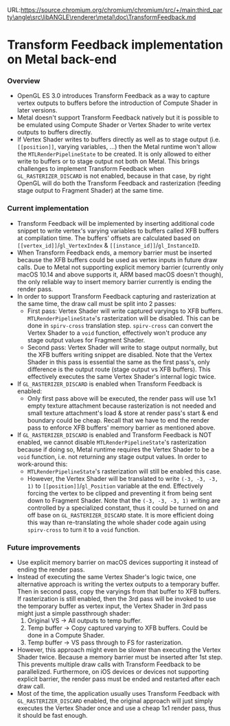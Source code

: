 URL:https://source.chromium.org/chromium/chromium/src/+/main:third_party\angle\src\libANGLE\renderer\metal\doc\TransformFeedback.md
# Transform Feedback implementation on Metal back-end

### Overview
- OpenGL ES 3.0 introduces Transform Feedback as a way to capture vertex outputs to buffers before
  the introduction of Compute Shader in later versions.
- Metal doesn't support Transform Feedback natively but it is possible to be emulated using Compute
  Shader or Vertex Shader to write vertex outputs to buffers directly.
- If Vertex Shader writes to buffers directly as well as to stage output (i.e. `[[position]]`,
  varying variables, ...) then the Metal runtime won't allow the `MTLRenderPipelineState` to be
  created. It is only allowed to either write to buffers or to stage output not both on Metal. This
  brings challenges to implement Transform Feedback when `GL_RASTERIZER_DISCARD` is not enabled,
  because in that case, by right OpenGL will do both the Transform Feedback and rasterization
  (feeding stage output to Fragment Shader) at the same time.

### Current implementation
- Transform Feedback will be implemented by inserting additional code snippet to write vertex's
  varying variables to buffers called XFB buffers at compilation time. The buffers' offsets are
  calculated based on `[[vertex_id]]`/`gl_VertexIndex` & `[[instance_id]]`/`gl_InstanceID`.
- When Transform Feedback ends, a memory barrier must be inserted because the XFB buffers could be
  used as vertex inputs in future draw calls. Due to Metal not supporting explicit memory barrier
  (currently only macOS 10.14 and above supports it, ARM based macOS doesn't though), the only
  reliable way to insert memory barrier currently is ending the render pass.
- In order to support Transform Feedback capturing and rasterization at the same time, the draw call
  must be split into 2 passes:
    - First pass: Vertex Shader will write captured varyings to XFB buffers.
      `MTLRenderPipelineState`'s rasterization will be disabled. This can be done in `spirv-cross`
      translation step. `spirv-cross` can convert the Vertex Shader to a `void` function,
      effectively won't produce any stage output values for Fragment Shader.
    - Second pass: Vertex Shader will write to stage output normally, but the XFB buffers writing
      snippet are disabled. Note that the Vertex Shader in this pass is essential the same as the
      first pass's, only difference is the output route (stage output vs XFB buffers). This
      effectively executes the same Vertex Shader's internal logic twice.
- If `GL_RASTERIZER_DISCARD` is enabled when Transform Feedback is enabled:
    - Only first pass above will be executed, the render pass will use 1x1 empty texture attachment
      because rasterization is not needed and small texture attachment's load & store at render
      pass's start & end boundary could be cheap. Recall that we have to end the render pass to
      enforce XFB buffers' memory barrier as mentioned above.
- If `GL_RASTERIZER_DISCARD` is enabled and Transform Feedback is NOT enabled, we cannot disable
  `MTLRenderPipelineState`'s rasterization because if doing so, Metal runtime requires the Vertex
  Shader to be a `void` function, i.e. not returning any stage output values. In order to
  work-around this:
    - `MTLRenderPipelineState`'s rasterization will still be enabled this case.
    - However, the Vertex Shader will be translated to write `(-3, -3, -3, 1)` to
      `[[position]]`/`gl_Position` variable at the end. Effectively forcing the vertex to be clipped
      and preventing it from being sent down to Fragment Shader. Note that the `(-3, -3, -3, 1)`
      writing are controlled by a specialized constant, thus it could be turned on and off base on
      `GL_RASTERIZER_DISCARD` state. It is more efficient doing this way than re-translating the
      whole shader code again using `spirv-cross` to turn it to a `void` function.

### Future improvements
- Use explicit memory barrier on macOS devices supporting it instead of ending the render pass.
- Instead of executing the same Vertex Shader's logic twice, one alternative approach is writing the
  vertex outputs to a temporary buffer. Then in second pass, copy the varyings from that buffer to
  XFB buffers. If rasterization is still enabled, then the 3rd pass will be invoked to use the
  temporary buffer as vertex input, the Vertex Shader in 3rd pass might just a simple passthrough
  shader:
    1. Original VS -> All outputs to temp buffer.
    2. Temp buffer -> Copy captured varying to XFB buffers. Could be done in a Compute Shader.
    3. Temp buffer -> VS pass through to FS for rasterization.
- However, this approach might even be slower than executing the Vertex Shader twice. Because a
  memory barrier must be inserted after 1st step. This prevents multiple draw calls with Transform
  Feedback to be parallelized. Furthermore, on iOS devices or devices not supporting explicit
  barrier, the render pass must be ended and restarted after each draw call.
- Most of the time, the application usually uses Transform Feedback with `GL_RASTERIZER_DISCARD`
  enabled, the original approach will just simply executes the Vertex Shader once and use a cheap
  1x1 render pass, thus it should be fast enough.
